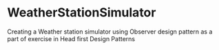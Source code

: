 # WeatherStationSimulator
Creating a Weather station simulator using Observer design pattern as a part of exercise in Head first Design Patterns
